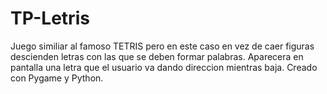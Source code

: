 # TP-Letris

Juego similiar al famoso TETRIS pero
en este caso en vez de caer figuras descienden letras con las que se deben formar
palabras. Aparecera en pantalla una letra que el usuario va dando direccion
mientras baja.
Creado con Pygame y Python.

